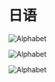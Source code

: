 # 日语

![Alphabet](/img/japanese/1.png)

![Alphabet](/img/japanese/2.png)

![Alphabet](/img/japanese/3.png)